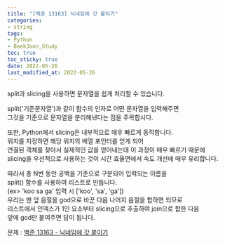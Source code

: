 ```yaml
---
title: "[백준 13163] 닉네임에 갓 붙이기"
categories: 
- string
tags:
- Python
- BaekJoon_Study
toc: true
toc_sticky: true
date: 2022-05-26
last_modified_at: 2022-05-26
---
```


split과 slicing을 사용하면 문자열을 쉽게 처리할 수 있습니다.  

split('기준문자열')과 같이 함수의 인자로 어떤 문자열을 입력해주면  
그것을 기준으로 문자열을 분리해낸다는 점을 주목합시다.

또한, Python에서 slicing은 내부적으로 매우 빠르게 동작합니다.  
위치를 지정하면 해당 위치의 배열 포인터를 얻게 되어  
연결된 객체를 찾아서 실제적인 값을 얻어내는데 이 과정이 매우 빠르기 때문에  
slicing을 우선적으로 사용하는 것이 시간 효율면에서 속도 개선에 매우 유리합니다.

따라서 총 N번 동안 공백을 기준으로 구분되어 입력되는 이름을  
split() 함수를 사용하여 리스트로 만듭니다.  
(ex> 'koo sa ga' 입력 시 ['koo', 'sa', 'ga'])  
우리는 맨 앞 음절을 god으로 바꾼 다음 나머지 음절을 합하면 되므로  
리스트에서 인덱스가 1인 요소부터 slicing으로 추출하여 join으로 합한 다음  
앞에 god만 붙여주면 답이 됩니다.

문제 : [백준 13163 - 닉네임에 갓 붙이기](https://www.acmicpc.net/problem/13163)

<script src="https://gist.github.com/Ryumaker/b0f72797bdaab59332eab5abccdc1b34.js"></script>


